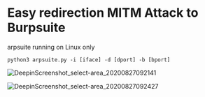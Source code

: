 # Easy redirection MITM Attack to Burpsuite

arpsuite running on Linux only

`python3 arpsuite.py -i [iface] -d [dport] -b [bport]`

![DeepinScreenshot_select-area_20200827092141](https://user-images.githubusercontent.com/39186995/91376232-d3fab880-e846-11ea-8f97-c87f4acba564.png)

![DeepinScreenshot_select-area_20200827092427](https://user-images.githubusercontent.com/39186995/91376449-423f7b00-e847-11ea-80d8-6711f1273e55.png)
